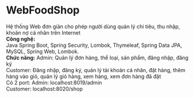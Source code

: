 ﻿# WebFoodShop
Hệ thống Web đơn giản cho phép người dùng quản lý chi tiêu, thu nhập, khoản nợ cá nhân trên Internet<br>
<b>Công nghệ:</b><br>
Java Spring Boot, Spring Security, Lombok, Thymeleaf, Spring Data JPA, MySQL, Spring Web, Lombok.<br>
<b>Chức năng:</b> Admin: Quản lý đơn hàng, thể loại, sản phẩm, đăng nhập, đăng ký<br>
Customer: Đăng nhập, đăng ký, quản lý tài khoản cá nhân, đặt hàng, thêm hàng vào giỏ, quản lý giỏ hàng, xem hàng, xem đơn hàng đã đặt<br>
Có 2 port: Admin: localhost:8019/admin<br>
Customer: localhost:8020/shop<br>

